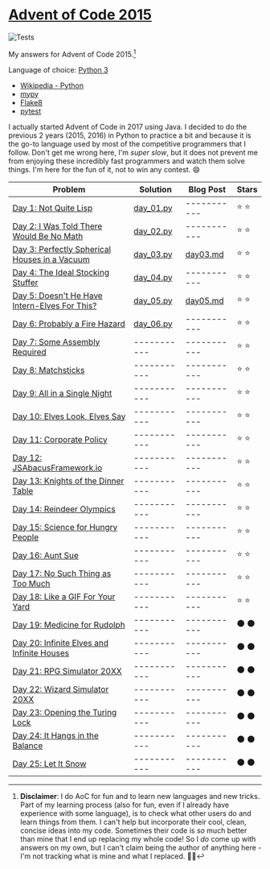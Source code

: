 # [Advent of Code 2015](https://adventofcode.com/2021)

![Tests](https://github.com/eduellery/aoc-2015/actions/workflows/python-package.yml/badge.svg)

My answers for Advent of Code 2015.[^disclaimer]

Language of choice: [Python 3](https://www.python.org/)

* [Wikipedia - Python](https://en.wikipedia.org/wiki/Python_(programming_language))
* [mypy](http://mypy-lang.org/)
* [Flake8](https://flake8.pycqa.org/)
* [pytest](https://docs.pytest.org/)

I actually started Advent of Code in 2017 using Java. I decided to do the previous 2 years (2015, 2016) in Python to practice a bit and because it is the go-to language used by most of the competitive programmers that I follow. Don't get me wrong here, I'm _super slow_, but it does not prevent me from enjoying these incredibly fast programmers and watch them solve things. I'm here for the fun of it, not to win any contest. :smile:

| Problem | Solution | Blog Post | Stars |
| ------- | -------- | --------- | ----- |
| [Day 1: Not Quite Lisp ](https://adventofcode.com/2015/day/1)                        |[day_01.py](src/aoc/day_01.py)|-----------| :star: :star: |
| [Day 2: I Was Told There Would Be No Math](https://adventofcode.com/2015/day/2)      |[day_02.py](src/aoc/day_02.py)|-----------| :star: :star: |
| [Day 3: Perfectly Spherical Houses in a Vacuum](https://adventofcode.com/2015/day/3) |[day_03.py](src/aoc/day_03.py)|[day03.md](blog/day03.md)| :star: :star: |
| [Day 4: The Ideal Stocking Stuffer](https://adventofcode.com/2015/day/4)             |[day_04.py](src/aoc/day_04.py)|-----------| :star: :star: |
| [Day 5: Doesn't He Have Intern-Elves For This?](https://adventofcode.com/2015/day/5) |[day_05.py](src/aoc/day_05.py)|[day05.md](blog/day05.md)| :star: :star: |
| [Day 6: Probably a Fire Hazard](https://adventofcode.com/2015/day/6)                 |[day_06.py](src/aoc/day_06.py)|-----------| :star: :star: |
| [Day 7: Some Assembly Required](https://adventofcode.com/2015/day/7)                 |-----------|-----------| :star: :star: |
| [Day 8: Matchsticks](https://adventofcode.com/2015/day/8)                            |-----------|-----------| :star: :star: |
| [Day 9: All in a Single Night](https://adventofcode.com/2015/day/9)                  |-----------|-----------| :star: :star: |
| [Day 10: Elves Look, Elves Say](https://adventofcode.com/2015/day/10)                |-----------|-----------| :star: :star: |
| [Day 11: Corporate Policy](https://adventofcode.com/2015/day/11)                     |-----------|-----------| :star: :star: |
| [Day 12: JSAbacusFramework.io](https://adventofcode.com/2015/day/12)                 |-----------|-----------| :star: :star: |
| [Day 13: Knights of the Dinner Table](https://adventofcode.com/2015/day/13)          |-----------|-----------| :star: :star: |
| [Day 14: Reindeer Olympics](https://adventofcode.com/2015/day/14)                    |-----------|-----------| :star: :star: |
| [Day 15: Science for Hungry People](https://adventofcode.com/2015/day/15)            |-----------|-----------| :star: :star: |
| [Day 16: Aunt Sue](https://adventofcode.com/2015/day/16)                             |-----------|-----------| :star: :star: |
| [Day 17: No Such Thing as Too Much](https://adventofcode.com/2015/day/17)            |-----------|-----------| :star: :star: |
| [Day 18: Like a GIF For Your Yard](https://adventofcode.com/2015/day/18)             |-----------|-----------| :star: :star: |
| [Day 19: Medicine for Rudolph](https://adventofcode.com/2015/day/19)                 |-----------|-----------| :black_circle: :black_circle: |
| [Day 20: Infinite Elves and Infinite Houses](https://adventofcode.com/2015/day/20)   |-----------|-----------| :black_circle: :black_circle: |
| [Day 21: RPG Simulator 20XX](https://adventofcode.com/2015/day/21)                   |-----------|-----------| :black_circle: :black_circle: |
| [Day 22: Wizard Simulator 20XX](https://adventofcode.com/2015/day/22)                |-----------|-----------| :black_circle: :black_circle: |
| [Day 23: Opening the Turing Lock](https://adventofcode.com/2015/day/23)              |-----------|-----------| :black_circle: :black_circle: |
| [Day 24: It Hangs in the Balance](https://adventofcode.com/2015/day/24)              |-----------|-----------| :black_circle: :black_circle: |
| [Day 25: Let It Snow](https://adventofcode.com/2015/day/25)                          |-----------|-----------| :black_circle: :black_circle: |

[^disclaimer]: **Disclaimer**: I do AoC for fun and to learn new languages and new tricks. Part of my learning process (also for fun, even if I
already have experience with some language), is to check what other users do and learn things from them. I can't help but incorporate
their cool, clean, concise ideas into my code. Sometimes their code is *so* much better than mine that I end up replacing my whole code!
So I *do* come up with answers on my own, but I can't claim being the author of anything here - I'm not tracking what is mine and what I replaced. 🤷🏽‍
